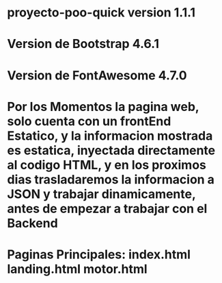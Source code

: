 # proyecto-poo-quick version 1.1.1
# Version de Bootstrap 4.6.1
# Version de FontAwesome 4.7.0
 
# Por los Momentos la pagina web, solo cuenta con un frontEnd Estatico, y la informacion mostrada es estatica, inyectada directamente al codigo HTML, y en los proximos dias trasladaremos la informacion a JSON y trabajar dinamicamente, antes de empezar a trabajar con el Backend 


# Paginas Principales: index.html  landing.html   motor.html 

